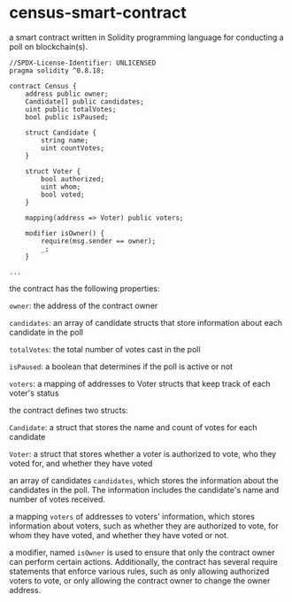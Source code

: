 # census-smart-contract

a smart contract written in Solidity programming language for conducting a poll on blockchain(s). 

```
//SPDX-License-Identifier: UNLICENSED
pragma solidity ^0.8.18;

contract Census {
    address public owner;
    Candidate[] public candidates;
    uint public totalVotes;
    bool public isPaused;

    struct Candidate {
        string name;
        uint countVotes;
    }

    struct Voter {
        bool authorized;
        uint whom;
        bool voted;
    }

    mapping(address => Voter) public voters;
    
    modifier isOwner() {
        require(msg.sender == owner);
        _;
    }

...

```

the contract has the following properties:

`owner`: the address of the contract owner

`candidates`: an array of candidate structs that store information about each candidate in the poll

`totalVotes`: the total number of votes cast in the poll

`isPaused`: a boolean that determines if the poll is active or not

`voters`: a mapping of addresses to Voter structs that keep track of each voter's status

the contract defines two structs:

`Candidate`: a struct that stores the name and count of votes for each candidate

`Voter`: a struct that stores whether a voter is authorized to vote, who they voted for, and whether they have voted

an array of candidates `candidates`, which stores the information about the candidates in the poll. The information includes the candidate's name and number of votes received.

a mapping `voters` of addresses to voters' information, which stores information about voters, such as whether they are authorized to vote, for whom they have voted, and whether they have voted or not.

a modifier, named `isOwner` is used to ensure that only the contract owner can perform certain actions. Additionally, the contract has several require statements that enforce various rules, such as only allowing authorized voters to vote, or only allowing the contract owner to change the owner address.

